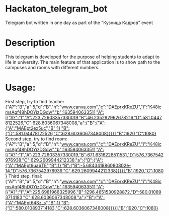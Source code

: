 # Hackaton_telegram_bot
 Telegram bot written in one day as part of the "Кузница Кадров" event
# Description
This telegram is developed for the purpose of helping students to adapt to life in university. The main feature of that application is to show path to the campuses and rooms with different numbers.
# Usage:
First step, try to find teacher
{"A?":"B","a":5,"d":"B","h":"www.canva.com","c":"DAEprxKReZU","i":"K48icmsAgf48hDOYizDGdw","b":1635940633511,"A":[{"A?":"I","A":223.72603357330019,"B":46.235292962678216,"D":581.04478122526,"C":628.6036067348008,"a":{"B":{"A":{"A":"MAEpt2ex5uc","B":1},"B":{"D":581.04478122526,"C":628.6036067348008}}}}],"B":1920,"C":1080}
Second step, try to find room:
{"A?":"B","a":5,"d":"B","h":"www.canva.com","c":"DAEprxKReZU","i":"K48icmsAgf48hDOYizDGdw","b":1635940633511,"A":[{"A?":"I","A":223.72603357330019,"B":671.6316228511531,"D":576.7367542976938,"C":629.2609944212338,"a":{"B":{"A":{"A":"MAEpt9ua6TE","B":1},"B":{"B":-5.684341886080802e-14,"D":576.7367542976939,"C":629.2609944212338}}}}],"B":1920,"C":1080}
Third step, final:
{"A?":"B","a":5,"d":"B","h":"www.canva.com","c":"DAEprxKReZU","i":"K48icmsAgf48hDOYizDGdw","b":1635940633511,"A":[{"A?":"I","A":225.6981966325996,"B":1296.4651530928872,"D":580.010893714183,"C":628.6036067348008,"a":{"B":{"A":{"A":"MAEpt64Sz_s","B":1},"B":{"D":580.010893714183,"C":628.6036067348008}}}}],"B":1920,"C":1080}
